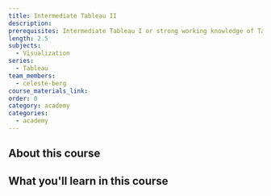 ```yaml
---
title: Intermediate Tableau II
description:
prerequisites: Intermediate Tableau I or strong working knowledge of Tableau
length: 2.5
subjects:
  - Visualization
series:
  - Tableau
team_members:
  - celeste-berg
course_materials_link:
order: 0
category: academy
categories:
  - academy
---
```



## About this course

## What you'll learn in this course